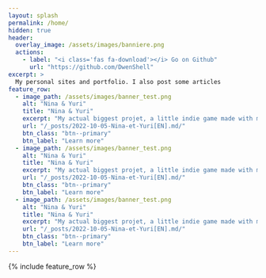```yaml
---
layout: splash
permalink: /home/
hidden: true
header:
  overlay_image: /assets/images/banniere.png
  actions:
    - label: "<i class='fas fa-download'></i> Go on Github"
      url: "https://github.com/DwenShell"
excerpt: >
  My personal sites and portfolio. I also post some articles
feature_row:
  - image_path: /assets/images/banner_test.png
    alt: "Nina & Yuri"
    title: "Nina & Yuri"
    excerpt: "My actual biggest projet, a little indie game made with my society Tiny Studio"
    url: "/_posts/2022-10-05-Nina-et-Yuri[EN].md/"
    btn_class: "btn--primary"
    btn_label: "Learn more"
  - image_path: /assets/images/banner_test.png
    alt: "Nina & Yuri"
    title: "Nina & Yuri"
    excerpt: "My actual biggest projet, a little indie game made with my society Tiny Studio"
    url: "/_posts/2022-10-05-Nina-et-Yuri[EN].md/"
    btn_class: "btn--primary"
    btn_label: "Learn more"
  - image_path: /assets/images/banner_test.png
    alt: "Nina & Yuri"
    title: "Nina & Yuri"
    excerpt: "My actual biggest projet, a little indie game made with my society Tiny Studio"
    url: "/_posts/2022-10-05-Nina-et-Yuri[EN].md/"
    btn_class: "btn--primary"
    btn_label: "Learn more"     
---
```


{% include feature_row %}